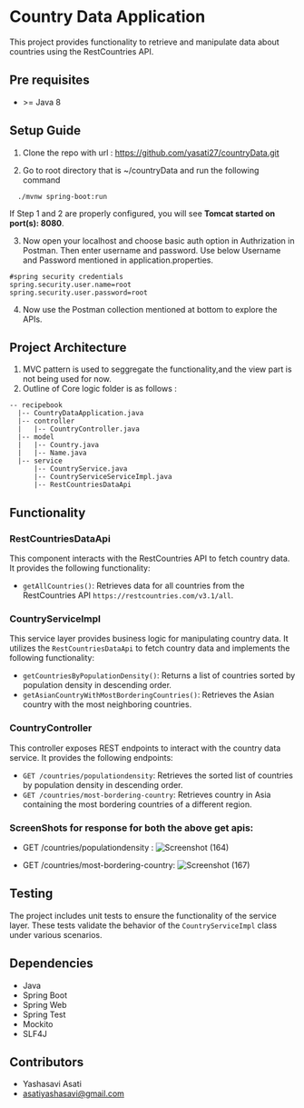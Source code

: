 # Country Data Application
This project provides functionality to retrieve and manipulate data about countries using the RestCountries API.

## Pre requisites
- \>= Java 8

## Setup Guide

1. Clone the repo with url : https://github.com/yasati27/countryData.git

2. Go to root directory that is ~/countryData and run the following command
```
  ./mvnw spring-boot:run
```
If Step 1 and 2 are properly configured, you will see **Tomcat started on port(s): 8080**.

3. Now open your localhost and choose basic auth option in Authrization in Postman. Then enter username and password. Use below Username and Password mentioned in application.properties.
  ```
  #spring security credentials
  spring.security.user.name=root
  spring.security.user.password=root
  ```
4. Now use the Postman collection mentioned at bottom to explore the APIs.

## Project Architecture
1. MVC pattern is used to seggregate the functionality,and the view part is not being used for now.
2. Outline of Core logic folder is as follows :
  ```
  -- recipebook
    |-- CountryDataApplication.java
    |-- controller
    |   |-- CountryController.java
    |-- model
    |   |-- Country.java
    |   |-- Name.java
    |-- service
        |-- CountryService.java
        |-- CountryServiceServiceImpl.java
        |-- RestCountriesDataApi
  ```
## Functionality

### RestCountriesDataApi

This component interacts with the RestCountries API to fetch country data. It provides the following functionality:

- `getAllCountries()`: Retrieves data for all countries from the RestCountries API `https://restcountries.com/v3.1/all`.

### CountryServiceImpl

This service layer provides business logic for manipulating country data. It utilizes the `RestCountriesDataApi` to fetch country data and implements the following functionality:

- `getCountriesByPopulationDensity()`: Returns a list of countries sorted by population density in descending order.
- `getAsianCountryWithMostBorderingCountries()`: Retrieves the Asian country with the most neighboring countries.

### CountryController

This controller exposes REST endpoints to interact with the country data service. It provides the following endpoints:

- `GET /countries/populationdensity`: Retrieves the sorted list of countries by population density in descending order.
- `GET /countries/most-bordering-country`: Retrieves country in Asia containing the most bordering countries of a different region.

### ScreenShots for response for both the above get apis:
- GET /countries/populationdensity :
 ![Screenshot (164)](https://github.com/yasati27/countrydata/assets/170762397/9e084dd4-898d-466c-8d8c-c627dad3bab1)

- GET /countries/most-bordering-country:
  ![Screenshot (167)](https://github.com/yasati27/countrydata/assets/170762397/c071a142-0feb-460f-9748-5fda56b977d6)

## Testing

The project includes unit tests to ensure the functionality of the service layer. These tests validate the behavior of the `CountryServiceImpl` class under various scenarios.

## Dependencies

- Java
- Spring Boot
- Spring Web
- Spring Test
- Mockito
- SLF4J

## Contributors

- Yashasavi Asati
- asatiyashasavi@gmail.com


